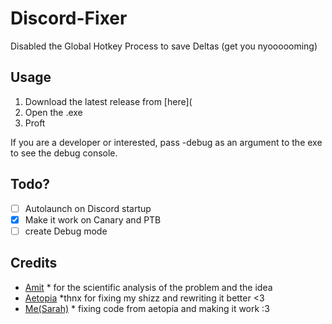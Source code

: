 # Discord-Fixer
Disabled the Global Hotkey Process to save Deltas (get you nyoooooming)

## Usage

1. Download the latest release from [here](
2. Open the .exe
3. Proft

If you are a developer or interested, pass -debug as an argument to the exe to see the debug console.

## Todo?

- [ ] Autolaunch on Discord startup
- [X] Make it work on Canary and PTB
- [ ] create Debug mode

## Credits

- [Amit](https://twitter.com/amitxv) * for the scientific analysis of the problem and the idea
- [Aetopia](https://github.com/Aetopia) *thnx for fixing my shizz and rewriting it better <3
- [Me(Sarah)](https://github.com/PrincessAkira) * fixing code from aetopia and making it work :3
